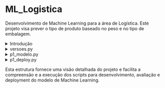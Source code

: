 # ML_Logistica

Desenvolvimento de Machine Learning para a área de Logística. Este projeto visa prever o tipo de produto baseado no peso e no tipo de embalagem.

<details>
  <summary>Introdução</summary>
  
  ## Estrutura do Projeto

  ![Explicação dos Arquivos](imagens/explicacaoarquivos.png)
  
  - A pasta `modelo` contém os dados dos modelos treinados.
  - A pasta `templates` contém o template da página *HTML*.
  - O arquivo `p1_deploy.py` contém o desenvolvimento do software para deployment.
  - O arquivo `p1_modelo.py` contém o desenvolvimento do modelo de *Machine Learning*.
  - O arquivo `versoes.py` contém o código para verificar as versões dos pacotes utilizados.
  
</details>

<details>
  <summary>versoes.py</summary>
  
  ## Executando o arquivo `versoes.py`

  ![versoes.py](imagens/versoes.png)
  
  Este script verifica os pacotes e versões instalados para este projeto.
  
</details>

<details>
  <summary>p1_modelo.py</summary>
  
  ## Executando o arquivo `p1_modelo.py`

  Este script realiza as seguintes etapas:

  1. **Importação dos Pacotes e Preparação dos Dados**
     - Importa os pacotes necessários.
     - Carrega os dados de entrada e saída.
     - Separa os dados.

     ![Preparação dos Dados](imagens/p1_modelo_1.png)
  
  2. **Divisão dos Dados**
     - Divide os dados em conjuntos de treino e teste.
     - Aprende os parâmetros categóricos para convertê-los em numéricos.
     
     ![Divisão dos Dados](imagens/p1_modelo_2.png)
  
  3. **Transformação dos Dados**
     - Transforma os dados categóricos em numéricos com base no ajuste (`fit`).

     ![Transformação dos Dados](imagens/p1_modelo_3.png)
  
  4. **Treinamento e Avaliação do Modelo**
     - Treina o modelo de Machine Learning.
     - Realiza previsões (inferência).
     - Verifica a acurácia do modelo.
     - Gera um relatório de desempenho.
     - Salva o modelo treinado e os transformadores.

     ![Treinamento e Avaliação](imagens/p1_modelo_4.png)

  ### Resultado do Treinamento:
  - **Acurácia**: 67%
  - **Precisão**:
    - Classe 0 (Caixa de Papelão): 50%
    - Classe 1 (Plástico Bolha): 100%
  - **Recall**:
    - Classe 0 (Caixa de Papelão): 100%
    - Classe 1 (Plástico Bolha): 50%
  - **F1-Score**: Média harmônica da precisão e recall, equilibrada em 67%.
  - **Macro Average**: Média aritmética das métricas para todas as classes (não ponderada).
  - **Weighted Average**: Média ponderada das métricas para todas as classes, considerando o suporte de cada classe.
  
  ![Resultado do Treinamento](imagens/p1_modelo_5.png)
  
</details>

<details>
  <summary>p1_deploy.py</summary>
  
  ## Executando o arquivo `p1_deploy.py`

  Este script realiza as seguintes etapas:

  1. **Importação e Inicialização**
     - Importa os pacotes necessários.
     - Instancia o Flask.
     - Carrega o modelo e os transformadores salvos.

     ![Inicialização](imagens/p1_deploy_1.png)
  
  2. **Renderização da Página e Previsão**
     - Renderiza a página inicial.
     - Extrai a previsão do produto a partir dos dados de entrada.

     ![Renderização e Previsão](imagens/p1_deploy_2.png)
  
  3. **Execução e Uso**
     - Executa o código Python.
     - Utiliza via navegador, inserindo os dados e obtendo o resultado.

     ![Execução e Uso](imagens/p1_deploy_3.png)
  
</details>


Esta estrutura fornece uma visão detalhada do projeto e facilita a compreensão e a execução dos scripts para desenvolvimento, avaliação e deployment do modelo de Machine Learning.